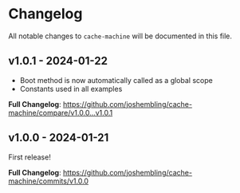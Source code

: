 # Changelog

All notable changes to `cache-machine` will be documented in this file.

## v1.0.1 - 2024-01-22

- Boot method is now automatically called as a global scope
- Constants used in all examples

**Full Changelog**: https://github.com/joshembling/cache-machine/compare/v1.0.0...v1.0.1

## v1.0.0 - 2024-01-21

First release!

**Full Changelog**: https://github.com/joshembling/cache-machine/commits/v1.0.0
